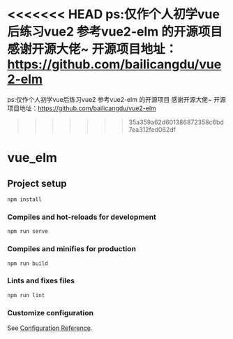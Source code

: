 <<<<<<< HEAD
ps:仅作个人初学vue后练习vue2 参考vue2-elm 的开源项目 感谢开源大佬~ 
开源项目地址：https://github.com/bailicangdu/vue2-elm
=======
ps:仅作个人初学vue后练习vue2 参考vue2-elm 的开源项目 感谢开源大佬~
开源项目地址：https://github.com/bailicangdu/vue2-elm

>>>>>>> 35a359a62d601386872358c6bd7ea312fed062df
# vue_elm

## Project setup
```
npm install
```

### Compiles and hot-reloads for development
```
npm run serve
```

### Compiles and minifies for production
```
npm run build
```

### Lints and fixes files
```
npm run lint
```

### Customize configuration
See [Configuration Reference](https://cli.vuejs.org/config/).
